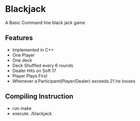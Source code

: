 Blackjack
=========
A Basic Command line black jack game 

Features
--------------------
* Implemented in C++
* One Player
* One deck
* Deck Shuffled every 6 rounds
* Dealer Hits on Soft 17
* Player Plays First
* Whenever a Participant(Player/Dealer) exceeds 21 he looses

Compiling Instruction
---------------------
* run make
* execute ./blackjack